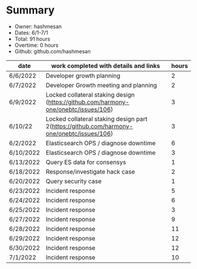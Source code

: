 # Summary
* Owner: hashmesan
* Dates: 6/1-7/1
* Total: 91 hours
* Overtime: 0 hours
* Github: github.com/hashmesan

| date      | work completed with details and links                                                     | hours |
|-----------|-------------------------------------------------------------------------------------------|-------|
| 6/6/2022  | Developer growth planning                                                                 | 2     |
| 6/7/2022  | Developer Growth meeting and planning                                                     | 2     |
| 6/9/2022  | Locked collateral staking design (https://github.com/harmony-one/onebtc/issues/106)       | 3     |
| 6/10/22   | Locked collateral staking design part 2(https://github.com/harmony-one/onebtc/issues/106) | 3     |
| 6/2/2022  | Elasticsearch OPS / diagnose downtime                                                     | 6     |
| 6/10/2022 | Elasticsearch OPS / diagnose downtime                                                     | 3     |
| 6/13/2022 | Query ES data for consensys                                                               | 1     |
| 6/18/2022 | Response/investigate hack case                                                            | 2     |
| 6/20/2022 | Query security case                                                                       | 1     |
| 6/23/2022 | Incident response                                                                         | 5     |
| 6/24/2022 | Incident response                                                                         | 6     |
| 6/25/2022 | Incident response                                                                         | 3     |
| 6/27/2022 | Incident response                                                                         | 9     |
| 6/28/2022 | Incident response                                                                         | 11    |
| 6/29/2022 | Incident response                                                                         | 12    |
| 6/30/2022 | Incident response                                                                         | 12    |
| 7/1/2022  | Incident response                                                                         | 10    |
